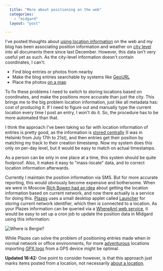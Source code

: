 ```yaml
---
  title: "More about positioning on the web"
  categories: 
    - "midgard"
  layout: "post"

---
```

I've posted thoughts about [using location information][1] on the web and my blog has been associating position information and weather on [city level][2] into all documents there since last December. However, this data isn't very useful yet as such. As the city-level information doesn't contain coordinates, I can't:

- Find blog entries or photos from nearby
- Make the blog entries searchable by systems like [GeoURL][3]
- Place the photos [on a map][4]

To fix these problems I need to switch to storing locations based on coordinates, and make the positions more accurate than just the city. This brings me to the big problem location information, just like all metadata has: cost of producing it. If I need to figure out and manually type the current location every time I post an entry, I won't do it. So, the procedure has to be more automated than that.

I think the approach I've been taking so far with location information of entries is pretty good, as the information is [stored centrally][5] (I was in Helsinki from July 17th to 21st), and then entries get their position by matching my track to their creation timestamp. Now my system does this only on per-day level, but it would be easy to match on actual timestamps.

As a person can be only in one place at a time, this system should be quite foolproof. Also, it makes it easy to "mass-locate" data, and to correct location information afterwards.

Currently I maintain the position information via SMS. But for more accurate reporting, this would obviously become expensive and bothersome. When we were in Moscow [Rich Bowen had an idea][6] about getting the location information based on current network, and now there actually is a service for doing this. [Plazes][7] uses a small desktop applet called [Launcher][8] for storing current network identifier, which then is connected to a location. As your Plazes information can be queried via a [WhereAmI web service][9], it would be easy to set up a cron job to update the position data in Midgard using this information:

![Where is Bergie?](https://d2vqpl3tx84ay5.cloudfront.net/plazes-whereis-bergie.jpg)

While Plazes can solve the problem of positioning entries made when in normal network or office environments, for more [adventurous][10] locations importing [GPX logs][11] from a GPS device might be optimal.

__Updated 16:42:__ One point to consider however, is that this approach just marks items posted from a location, not necessarily [about a location][12].

[1]: http://bergie.iki.fi/midcom-permalink-daa03fa102895dd8766637e8c584b453
[2]: http://bergie.iki.fi/midcom-permalink-d46e18692c12ea8655f59f1182e87843
[3]: http://geourl.org/
[4]: http://brainoff.com/worldkit/index.php
[5]: http://bergie.iki.fi/archive/locations/
[6]: http://wooga.drbacchus.com/wordpress/?p=950
[7]: http://beta.plazes.com/
[8]: http://beta.plazes.com/info/files/
[9]: http://www.codeplaze.com/documentation/whereami/
[10]: http://www.horizonsunlimited.com/
[11]: http://www.topografix.com/gpx.asp
[12]: http://www.microformats.org/wiki/location-formats#What_People_are_Publishing
